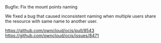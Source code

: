 Bugfix: Fix the mount points naming

We fixed a bug that caused inconsistent naming when multiple users share the resource with same name to another user.

https://github.com/owncloud/ocis/pull/8543
https://github.com/owncloud/ocis/issues/8471
